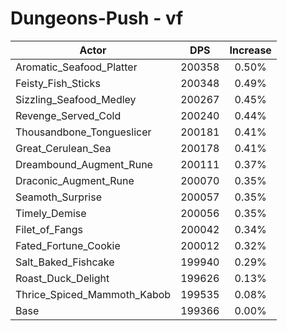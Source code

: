 # Dungeons-Push - vf
| Actor | DPS | Increase |
|---|:---:|:---:|
|Aromatic_Seafood_Platter|200358|0.50%|
|Feisty_Fish_Sticks|200348|0.49%|
|Sizzling_Seafood_Medley|200267|0.45%|
|Revenge_Served_Cold|200240|0.44%|
|Thousandbone_Tongueslicer|200181|0.41%|
|Great_Cerulean_Sea|200178|0.41%|
|Dreambound_Augment_Rune|200111|0.37%|
|Draconic_Augment_Rune|200070|0.35%|
|Seamoth_Surprise|200057|0.35%|
|Timely_Demise|200056|0.35%|
|Filet_of_Fangs|200042|0.34%|
|Fated_Fortune_Cookie|200012|0.32%|
|Salt_Baked_Fishcake|199940|0.29%|
|Roast_Duck_Delight|199626|0.13%|
|Thrice_Spiced_Mammoth_Kabob|199535|0.08%|
|Base|199366|0.00%|
